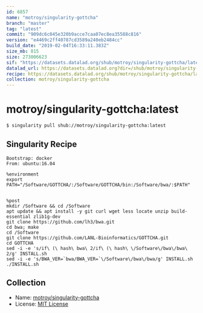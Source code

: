 ```yaml
---
id: 6857
name: "motroy/singularity-gottcha"
branch: "master"
tag: "latest"
commit: "909dc6c045e320b9acce7caa07ec8ea35588c816"
version: "e4469c2ff40787cd3589a240eb2484cc"
build_date: "2019-02-04T16:33:11.383Z"
size_mb: 815
size: 273006623
sif: "https://datasets.datalad.org/shub/motroy/singularity-gottcha/latest/2019-02-04-909dc6c0-e4469c2f/e4469c2ff40787cd3589a240eb2484cc.simg"
datalad_url: https://datasets.datalad.org?dir=/shub/motroy/singularity-gottcha/latest/2019-02-04-909dc6c0-e4469c2f/
recipe: https://datasets.datalad.org/shub/motroy/singularity-gottcha/latest/2019-02-04-909dc6c0-e4469c2f/Singularity
collection: motroy/singularity-gottcha
---
```


# motroy/singularity-gottcha:latest

```bash
$ singularity pull shub://motroy/singularity-gottcha:latest
```

## Singularity Recipe

```singularity
Bootstrap: docker
From: ubuntu:16.04

%environment
export PATH="/Software/GOTTCHA/:/Software/GOTTCHA/bin:/Software/bwa/:$PATH"


%post
mkdir /Software && cd /Software
apt update && apt install -y git curl wget less locate unzip build-essential zlib1g-dev
git clone https://github.com/lh3/bwa.git
cd bwa; make
cd /Software
git clone https://github.com/LANL-Bioinformatics/GOTTCHA.git
cd GOTTCHA
sed -i -e 's/if\ (\ hash\ bwa\ 2/if\ (\ hash\ \/Software\/bwa\/bwa\ 2/g' INSTALL.sh
sed -i -e 's/BWA_VER=`bwa/BWA_VER=`\/Software\/bwa\/bwa/g' INSTALL.sh
./INSTALL.sh
```

## Collection

 - Name: [motroy/singularity-gottcha](https://github.com/motroy/singularity-gottcha)
 - License: [MIT License](https://api.github.com/licenses/mit)

